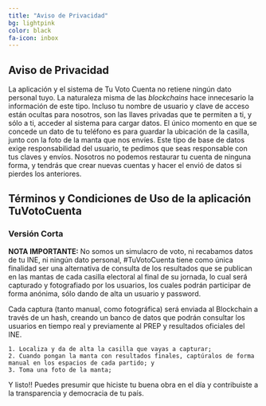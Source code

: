 ```yaml
---
title: "Aviso de Privacidad"
bg: lightpink
color: black
fa-icon: inbox
---
```


##  Aviso de Privacidad

La aplicación y el sistema de Tu Voto Cuenta no retiene ningún dato personal
tuyo. La naturaleza misma de las *blockchains* hace innecesario la 
información de este tipo. Incluso tu nombre de usuario y clave de acceso
están ocultas para nosotros, son las llaves privadas que te permiten a ti,
y sólo a ti, acceder al sistema para cargar datos. El único momento en que se
concede un dato de tu teléfono es para guardar la ubicación de la casilla,
junto con la foto de la manta que nos envíes. Este tipo de base de datos
exige responsabilidad del usuario, te pedimos que seas responsable
con tus claves y envíos. 
Nosotros no podemos restaurar tu cuenta de 
ninguna forma, y tendrás que crear nuevas cuentas y hacer el envió de 
datos si pierdes los anteriores.


## Términos y Condiciones de Uso de la aplicación **TuVotoCuenta**
### Versión Corta


**NOTA IMPORTANTE:** No somos un simulacro de voto, ni recabamos datos de tu INE, ni ningún dato personal, #TuVotoCuenta tiene como única finalidad ser una alternativa de consulta de los resultados que se publican en las mantas de cada casilla electoral al final de su jornada, lo cual será capturado y fotografiado por los usuarios, los cuales podrán participar de forma anónima, sólo dando de alta un usuario y password.

Cada captura (tanto manual, como fotográfica) será enviada al Blockchain a través de un hash, creando un banco de datos que podrán consultar los usuarios en tiempo real y previamente al PREP y resultados oficiales del INE.

    1. Localiza y da de alta la casilla que vayas a capturar;
    2. Cuando pongan la manta con resultados finales, captúralos de forma manual en los espacios de cada partido; y
    3. Toma una foto de la manta;

Y listo!! 
Puedes presumir que hiciste tu buena obra en el día y contribuiste a la transparencia y democracia de tu país.
